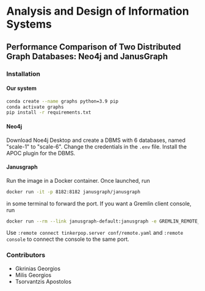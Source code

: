 # Analysis and Design of Information Systems
## Performance Comparison of Two Distributed Graph Databases: Neo4j and JanusGraph

### Installation
#### Our system
```bash
conda create --name graphs python=3.9 pip
conda activate graphs
pip install -r requirements.txt
``` 

#### Neo4j
Download Noe4j Desktop and create a DBMS with 6 databases, named "scale-1" to "scale-6". Change the credentials in the `.env` file. Install the APOC plugin for the DBMS.

#### Janusgraph
Run the image in a Docker container. Once launched, run
```bash
docker run -it -p 8182:8182 janusgraph/janusgraph
``` 
in some terminal to forward the port. If you want a Gremlin client console, run
```bash
docker run --rm --link janusgraph-default:janusgraph -e GREMLIN_REMOTE_HOSTS=janusgraph -it janusgraph/janusgraph:latest ./bin/gremlin.sh
```
Use `:remote connect tinkerpop.server conf/remote.yaml` and `:remote console` to connect the console to the same port.


### Contributors
- Gkrinias Georgios
- Milis Georgios
- Tsorvantzis Apostolos